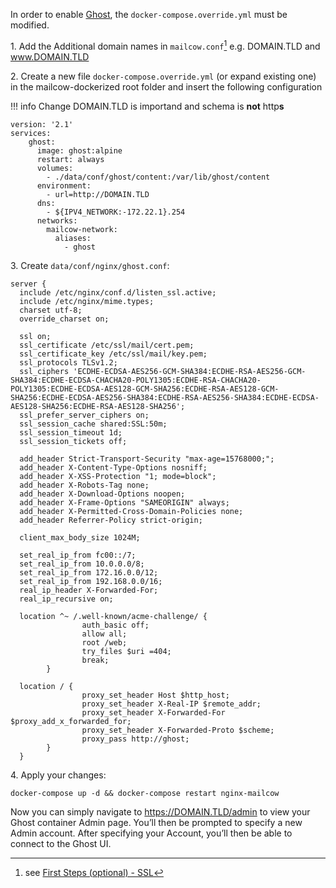 In order to enable [Ghost](https://ghost.org), the `docker-compose.override.yml` must be modified.

1\. Add the Additional domain names in `mailcow.conf`[^1] e.g. DOMAIN.TLD and www.DOMAIN.TLD

2\. Create a new file `docker-compose.override.yml` (or expand existing one) in the mailcow-dockerized root folder and insert the following configuration

!!! info
   Change DOMAIN.TLD is importand and schema is __not__ http**s**
   
```
version: '2.1'
services:
    ghost:
      image: ghost:alpine
      restart: always
      volumes:
        - ./data/conf/ghost/content:/var/lib/ghost/content
      environment:
        - url=http://DOMAIN.TLD
      dns:
        - ${IPV4_NETWORK:-172.22.1}.254
      networks:
        mailcow-network:
          aliases:
            - ghost
```

3\. Create `data/conf/nginx/ghost.conf`:
```
server {
  include /etc/nginx/conf.d/listen_ssl.active;
  include /etc/nginx/mime.types;
  charset utf-8;
  override_charset on;

  ssl on;
  ssl_certificate /etc/ssl/mail/cert.pem;
  ssl_certificate_key /etc/ssl/mail/key.pem;
  ssl_protocols TLSv1.2;
  ssl_ciphers 'ECDHE-ECDSA-AES256-GCM-SHA384:ECDHE-RSA-AES256-GCM-SHA384:ECDHE-ECDSA-CHACHA20-POLY1305:ECDHE-RSA-CHACHA20-POLY1305:ECDHE-ECDSA-AES128-GCM-SHA256:ECDHE-RSA-AES128-GCM-SHA256:ECDHE-ECDSA-AES256-SHA384:ECDHE-RSA-AES256-SHA384:ECDHE-ECDSA-AES128-SHA256:ECDHE-RSA-AES128-SHA256';
  ssl_prefer_server_ciphers on;
  ssl_session_cache shared:SSL:50m;
  ssl_session_timeout 1d;
  ssl_session_tickets off;

  add_header Strict-Transport-Security "max-age=15768000;";
  add_header X-Content-Type-Options nosniff;
  add_header X-XSS-Protection "1; mode=block";
  add_header X-Robots-Tag none;
  add_header X-Download-Options noopen;
  add_header X-Frame-Options "SAMEORIGIN" always;
  add_header X-Permitted-Cross-Domain-Policies none;
  add_header Referrer-Policy strict-origin;

  client_max_body_size 1024M;

  set_real_ip_from fc00::/7;
  set_real_ip_from 10.0.0.0/8;
  set_real_ip_from 172.16.0.0/12;
  set_real_ip_from 192.168.0.0/16;
  real_ip_header X-Forwarded-For;
  real_ip_recursive on;

  location ^~ /.well-known/acme-challenge/ {
                auth_basic off;
                allow all;
                root /web;
                try_files $uri =404;
                break;
        }

  location / {
                proxy_set_header Host $http_host;
                proxy_set_header X-Real-IP $remote_addr;
                proxy_set_header X-Forwarded-For $proxy_add_x_forwarded_for;
                proxy_set_header X-Forwarded-Proto $scheme;
                proxy_pass http://ghost;
        }
  }

```

4\. Apply your changes:
```
docker-compose up -d && docker-compose restart nginx-mailcow
```

Now you can simply navigate to https://DOMAIN.TLD/admin to view your Ghost container Admin page. You’ll then be prompted to specify a new Admin account. After specifying your Account, you’ll then be able to connect to the Ghost UI.

[^1]: see [First Steps (optional) - SSL](https://mailcow.github.io/mailcow-dockerized-docs/firststeps-ssl/)
